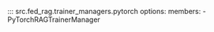 <!-- markdownlint-disable-file MD041 -->

::: src.fed_rag.trainer_managers.pytorch
    options:
      members:
        - PyTorchRAGTrainerManager
